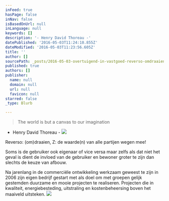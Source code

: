 ```yaml
---
inFeed: true
hasPage: false
inNav: false
isBasedOnUrl: null
inLanguage: null
keywords: []
description: '- Henry David Thoreau -'
datePublished: '2016-05-03T11:24:10.855Z'
dateModified: '2016-05-03T11:23:56.605Z'
title: ''
author: []
sourcePath: _posts/2016-05-03-overtuigend-in-vastgoed-reverso-omdraaien-z-de-waarde.md
published: true
authors: []
publisher:
  name: null
  domain: null
  url: null
  favicon: null
starred: false
_type: Blurb

---
```

> The world is but a canvas to our imagination

- Henry David Thoreau -
![](https://the-grid-user-content.s3-us-west-2.amazonaws.com/88adf633-31a7-4071-9301-0d6cdc9dc03b.jpg)

Reverso: (om)draaien, Z: de waarde(n) van alle partijen wegen mee! 

Soms is de gebruiker ook eigenaar of vice versa maar zelfs als dat niet het geval is dient de invloed van de gebruiker en bewoner groter te zijn dan slechts de keuze van afbouw.

Na jarenlang in de commerciële ontwikkeling werkzaam geweest te zijn in 2006 zijn eigen bedrijf gestart met als doel om met groepen gelijk gestemden duurzame en mooie projecten te realiseren. Projecten die in kwaliteit, energiebesteding, uitstraling en kostenbeheersing boven het maaiveld uitsteken.
![](https://the-grid-user-content.s3-us-west-2.amazonaws.com/01dfdb3f-5732-40bc-85b8-600c5182d6e9.jpg)